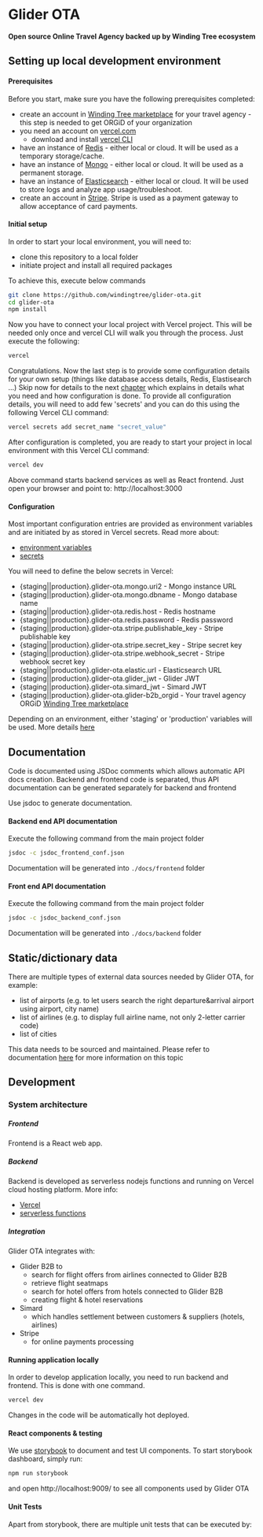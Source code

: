 # Glider OTA
**Open source Online Travel Agency backed up by Winding Tree ecosystem** 


## Setting up local development environment
#### Prerequisites
Before you start, make sure you have the following prerequisites completed:    

* create an account in [Winding Tree marketplace](https://marketplace.windingtree.com/join) for your travel agency - this step is needed to get ORGiD of your organization
* you need an account on [vercel.com](https://vercel.com/) 
    * download and install [vercel CLI](https://vercel.com/download)
* have an instance of [Redis](https://redis.io/) - either local or cloud. It will be used as a temporary storage/cache.    
* have an instance of [Mongo](https://www.mongodb.com/) - either local or cloud. It will be used as a permanent storage.
* have an instance of [Elasticsearch](https://www.elastic.co/) - either local or cloud. It will be used to store logs and analyze app usage/troubleshoot.
* create an account in [Stripe](https://stripe.com/). Stripe is used as a payment gateway to allow acceptance of card payments.

#### Initial setup
In order to start your local environment, you will need to: 
* clone this repository to a local folder 
* initiate project and install all required packages

To achieve this, execute below commands   
```bash
git clone https://github.com/windingtree/glider-ota.git
cd glider-ota
npm install
```
Now you have to connect your local project with Vercel project. 
This will be needed only once and vercel CLI will walk you through the process. Just execute the following:
```bash
vercel
```
Congratulations. 
Now the last step is to provide some configuration details for your own setup (things like database access details, Redis, Elastisearch ...)
Skip now for details to the next [chapter](#configuration) which explains in details what you need and how configuration is done.
To provide all configuration details, you will need to add few 'secrets' and you can do this using the following Vercel CLI command:
```bash
vercel secrets add secret_name "secret_value"
```

After configuration is completed, you are ready to start your project in local environment with this Vercel CLI command: 
```bash
vercel dev
```
   
Above command starts backend services as well as React frontend.
Just open your browser and point to: http://localhost:3000 


   
#### Configuration
Most important configuration entries are provided as environment variables and are initiated by as stored in Vercel secrets.
Read more about:
* [environment variables](https://vercel.com/docs/v2/build-step?query=secrets#environment-variables)
* [secrets](https://vercel.com/docs/cli#commands/secrets)


You will need to define the below secrets in Vercel:
* {staging||production}.glider-ota.mongo.uri2 - Mongo instance URL
* {staging||production}.glider-ota.mongo.dbname - Mongo database name
* {staging||production}.glider-ota.redis.host - Redis hostname
* {staging||production}.glider-ota.redis.password - Redis password
* {staging||production}.glider-ota.stripe.publishable_key - Stripe publishable key
* {staging||production}.glider-ota.stripe.secret_key - Stripe secret key
* {staging||production}.glider-ota.stripe.webhook_secret - Stripe webhook secret key
* {staging||production}.glider-ota.elastic.url - Elasticsearch URL
* {staging||production}.glider-ota.glider_jwt - Glider JWT
* {staging||production}.glider-ota.simard_jwt - Simard JWT
* {staging||production}.glider-ota.glider-b2b_orgid - Your travel agency ORGiD [Winding Tree marketplace](https://marketplace.windingtree.com)

Depending on an environment, either 'staging' or 'production' variables will be used.
More details [here](./api/_lib/config.js)


## Documentation

Code is documented using JSDoc comments which allows automatic API docs creation.
Backend and frontend code is separated, thus API documentation can be generated separately for backend and frontend 

Use jsdoc to generate documentation.
 

#### Backend end API documentation
Execute the following command from the main project folder 
```bash
jsdoc -c jsdoc_frontend_conf.json
```
Documentation will be generated into `./docs/frontend` folder
#### Front end API documentation
Execute the following command from the main project folder 
```bash
jsdoc -c jsdoc_backend_conf.json
```

Documentation will be generated into `./docs/backend` folder


## Static/dictionary data
There are multiple types of external data sources needed by Glider OTA, for example:
* list of airports (e.g. to let users search the right departure&arrival airport using airport, city name)
* list of airlines (e.g. to display full airline name, not only 2-letter carrier code)
* list of cities

This data needs to be sourced and maintained.
Please refer to documentation  [here](./docs/data.md) for more information on this topic


## Development
### System architecture

##### Frontend
Frontend is a React web app.


##### Backend
Backend is developed as serverless nodejs functions and running on Vercel cloud hosting platform.
More info:
* [Vercel](https://vercel.com/) 
* [serverless functions](https://vercel.com/docs/v2/serverless-functions/introduction)


##### Integration
Glider OTA integrates with:
* Glider B2B to 
    * search for flight offers from airlines connected to Glider B2B
    * retrieve flight seatmaps
    * search for hotel offers from hotels connected to Glider B2B     
    * creating flight & hotel reservations 
* Simard 
    * which handles settlement between customers & suppliers (hotels, airlines)
* Stripe
    * for online payments processing 


#### Running application locally
In order to develop application locally, you need to run backend and frontend.
This is done with one command.
```bash
vercel dev
``` 

Changes in the code will be automatically hot deployed.

#### React components & testing
We use [storybook](https://storybook.js.org/) to document and test UI components.
To start storybook dashboard, simply run:
```bash
npm run storybook
```
and open http://localhost:9009/ to see all components used by Glider OTA


#### Unit Tests
Apart from storybook, there are multiple unit tests that can be executed by:


